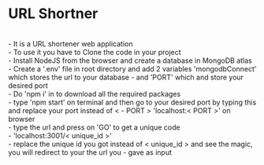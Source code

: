 # URL Shortner

<br>
- It is a URL shortener web application<br>
- To use it you have to Clone the code in your project<br>
- Install NodeJS from the browser and create a database in MongoDB atlas<br>
- Create a '.env' file in root directory and add 2 variables 'mongodbConnect' which stores the url to your database - and 'PORT' which and store your desired port<br>
- Do 'npm i' in to download all the required packages<br>
- type 'npm start' on terminal and then go to your desired port by typing this and replace your port instead of < - PORT > 'localhost:< PORT >' on browser<br>
- type the url and press on 'GO' to get a unique code<br>
- 'localhost:3001/< unique_id >'<br>
- replace the unique id you got instead of < unique_id > and see the magic, you will redirect to your the url you - gave as input<br>